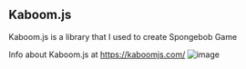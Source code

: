 ## Kaboom.js 
Kaboom.js is a library that I used to create Spongebob Game

Info about Kaboom.js at https://kaboomjs.com/
![image](https://raw.githubusercontent.com/replit/kaboom/HEAD/kaboom.png)
